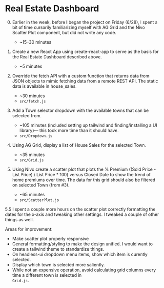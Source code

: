 # Real Estate Dashboard

0. Earlier in the week, before I began the project on Friday (6/28), I spent a bit of time cursorily familiarizing myself with AG Grid and the Nivo Scatter Plot component, but did not write any code.
   - ~15–30 minutes

1. Create a new React App using create-react-app to serve as the basis for the Real Estate Dashboard described above. 
   - ~5 minutes
     
2. Override the fetch API with a custom function that returns data from JSON objects to mimic fetching data from a remote REST API. The static data is available in house_sales.
   - ~30 minutes
   - `src/fetch.js`

3. Add a Town selector dropdown with the available towns that can be selected from.
   - ~105 minutes (included setting up tailwind and finding/installing a UI library)–– this took more time than it should have.
   - `src/Dropdown.js`

4. Using AG Grid, display a list of House Sales for the selected Town.
   - ~35 minutes
   - `src/Grid.js`

5. Using Nivo create a scatter plot that plots the % Premium ((Sold Price - List Price) / List Price * 100) versus Closed Date to show the trend of home premiums over time. The data for this grid should also be filtered on selected Town (from #3).
    - ~65 minutes
    - `src/ScatterPlot.js`

5.5 I spent a couple more hours on the scatter plot correctly formatting the dates for the x-axis and tweaking other settings. I tweaked a couple of other things as well.
    
Areas for improvement:
- Make scatter plot properly responsive
- General formatting/styling to make the design unified. I would want to create a tailwind theme to standardize things.
- On headless-ui dropdown menu items, show which item is curently selected.
- Display which town is selected more saliently. 
- While not an expensive operation, avoid calculating grid columns every time a different town is selected in    
  `Grid.js`.
